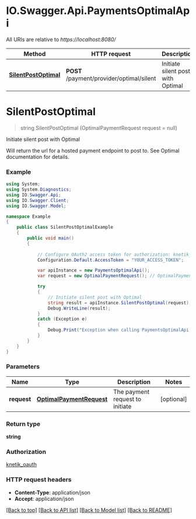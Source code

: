 # IO.Swagger.Api.PaymentsOptimalApi

All URIs are relative to *https://localhost:8080/*

Method | HTTP request | Description
------------- | ------------- | -------------
[**SilentPostOptimal**](PaymentsOptimalApi.md#silentpostoptimal) | **POST** /payment/provider/optimal/silent | Initiate silent post with Optimal


<a name="silentpostoptimal"></a>
# **SilentPostOptimal**
> string SilentPostOptimal (OptimalPaymentRequest request = null)

Initiate silent post with Optimal

Will return the url for a hosted payment endpoint to post to. See Optimal documentation for details.

### Example
```csharp
using System;
using System.Diagnostics;
using IO.Swagger.Api;
using IO.Swagger.Client;
using IO.Swagger.Model;

namespace Example
{
    public class SilentPostOptimalExample
    {
        public void main()
        {
            
            // Configure OAuth2 access token for authorization: knetik_oauth
            Configuration.Default.AccessToken = "YOUR_ACCESS_TOKEN";

            var apiInstance = new PaymentsOptimalApi();
            var request = new OptimalPaymentRequest(); // OptimalPaymentRequest | The payment request to initiate (optional) 

            try
            {
                // Initiate silent post with Optimal
                string result = apiInstance.SilentPostOptimal(request);
                Debug.WriteLine(result);
            }
            catch (Exception e)
            {
                Debug.Print("Exception when calling PaymentsOptimalApi.SilentPostOptimal: " + e.Message );
            }
        }
    }
}
```

### Parameters

Name | Type | Description  | Notes
------------- | ------------- | ------------- | -------------
 **request** | [**OptimalPaymentRequest**](OptimalPaymentRequest.md)| The payment request to initiate | [optional] 

### Return type

**string**

### Authorization

[knetik_oauth](../README.md#knetik_oauth)

### HTTP request headers

 - **Content-Type**: application/json
 - **Accept**: application/json

[[Back to top]](#) [[Back to API list]](../README.md#documentation-for-api-endpoints) [[Back to Model list]](../README.md#documentation-for-models) [[Back to README]](../README.md)

